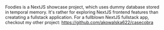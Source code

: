 Foodies is a NextJS showcase project, which uses dummy database stored in temporal memory. It's rather for exploring NextJS frontend features than creatating a fullstack application. For a fullblown NextJS fullstack app, checkout my other project: https://github.com/akowalska622/casecobra
